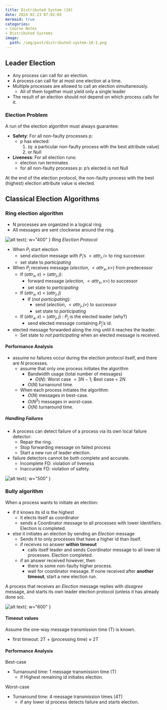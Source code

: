 ```yaml
---
title: Distributed System (10)
date: 2024-02-23 07:02:03
mermaid: true
categories:
- Course Notes
- Distributed Systems
image:
  path: /img/post/distributed-system-10-1.png
---
```


## Leader Election

- Any process can call for an election.
- A process can call for at most one election at a time.
- Multiple processes are allowed to call an election simultaneously.
  - All of them together must yield only a single leader
- The result of an election should not depend on which process
calls for it.

### Election Problem

A run of the election algorithm must always guarantee:

- **Safety**: For all non-faulty processes p:
  - p has elected:
    1) (q: a particular non-faulty process with the best attribute value)
    2) or Null
- **Liveness**: For all election runs:
  - election run terminates
  - for all non-faulty processes p: p’s elected is not Null

At the end of the election protocol, the non-faulty process with the
best (highest) election attribute value is elected.

## Classical Election Algorithms

### Ring election algorithm

- N processes are organized in a logical ring
- All messages are sent clockwise around the ring.

![alt text](/img/post/distributed-system-10.png){: w="400" }
_Ring Election Protocol_

- When $P_i$ start election
  - send _election_ message with $P_i$’s $<attr_i, i>$ to ring successor.
  - set state to *participating*
- When $P_j$ receives message (_election_, $<attr_x, x>$) from predecessor
  - If $(attr_x, x) > (attr_j, j)$:
    - forward message (_election_, $<attr_x, x>$) to successor
    - set state to *participating*
  - If $(attr_x, x)$ < $(attr_j, j)$
    - If (_not participating_):
      - send (_election_, $<attr_j, j>$) to successor
      - set state to *participating*
  - If $(attr_x, x)$ = $(attr_j, j)$ : $P_j$ is the elected leader (why?)
    - send elected message containing $P_j$’s id.
- elected message forwarded along the ring until it reaches the leader.
  - Set state to _not participating_ when an elected message is received.

#### Performance Analysis

- assume no failures occur during the election protocol itself, and there are $N$ processes.
  - assume that only one process initiates the algorithm
    - Bandwidth usage (total number of messages)
      - $O(N)$: Worst case $= 3N -1$; Best case = $2N$.
    - $O(N)$ turnaround time.
  - When each process initiates the algorithm:
    - $O(N)$ messages in best-case.
    - $O(N^2)$ messages in worst-case.
    - $O(N)$ turnaround time.

##### Handling Failures

- A process can detect failure of a process via its own local failure detector:
  - Repair the ring.
  - Stop forwarding  message on failed process
  - Start a new run of leader election.
- failure detectors cannot be both complete and accurate.
  - Incomplete FD: violation of liveness
  - Inaccurate FD: violation of safety.

![alt text](/img/post/distributed-system-10-1.png){: w="500" }

### Bully algorithm

When a process wants to initiate an election:

- if it knows its id is the highest
  - it elects itself as coordinator
  - sends a Coordinator message to all processes with lower identifiers. Election is completed.
- else it initiates an election by sending an _Election_ message
  - Sends it to only processes that have a higher id than itself.
  - if receives no answer **within timeout**
    - calls itself leader and sends Coordinator message to all lower id processes. Election completed.
  - if an answer received however, then
    - there is some non-faulty higher process.
    - wait for coordinator message. If none received after **another timeout**, start a new election run.

A process that receives an _Election_ message replies with _disagree_ message,
and starts its own leader election protocol (unless it has already done so).

![alt text](/img/post/distributed-system-10-2.png){: w="600" }

#### Timeout values

Assume the one-way message transmission time (T) is known.

- first timeout: 2T + (processing time) ≈ 2T

#### Performance Analysis

Best-case

- Turnaround time: 1 message transmission time (T)
  - if Highest remaining id initiates election.

Worst-case

- Turnaround time: 4 message transmission times (4T)
  - if any lower id process detects failure and starts election.
